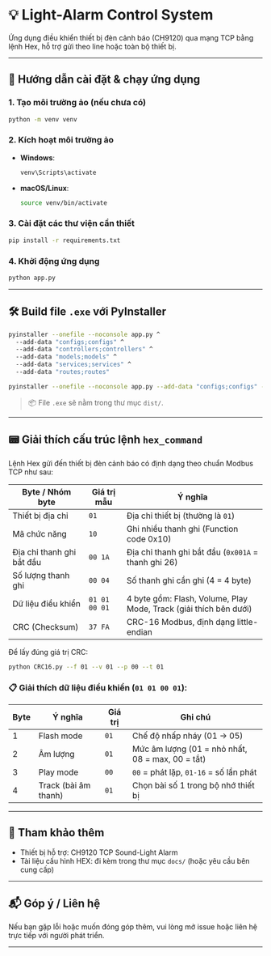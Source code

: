 
# 💡 Light-Alarm Control System

Ứng dụng điều khiển thiết bị đèn cảnh báo (CH9120) qua mạng TCP bằng lệnh Hex, hỗ trợ gửi theo line hoặc toàn bộ thiết bị.

---

## 🚀 Hướng dẫn cài đặt & chạy ứng dụng

### 1. Tạo môi trường ảo (nếu chưa có)
```bash
python -m venv venv
```

### 2. Kích hoạt môi trường ảo
- **Windows**:
  ```bash
  venv\Scripts\activate
  ```
- **macOS/Linux**:
  ```bash
  source venv/bin/activate
  ```

### 3. Cài đặt các thư viện cần thiết
```bash
pip install -r requirements.txt
```

### 4. Khởi động ứng dụng
```bash
python app.py
```

---

## 🛠️ Build file `.exe` với PyInstaller

```bash
pyinstaller --onefile --noconsole app.py ^
  --add-data "configs;configs" ^
  --add-data "controllers;controllers" ^
  --add-data "models;models" ^
  --add-data "services;services" ^
  --add-data "routes;routes"
```

```bash
pyinstaller --onefile --noconsole app.py --add-data "configs;configs" --add-data "controllers;controllers" --add-data "models;models" --add-data "services;services" --add-data "routes;routes"
```

> 📦 File `.exe` sẽ nằm trong thư mục `dist/`.

---

## 📟 Giải thích cấu trúc lệnh `hex_command`

Lệnh Hex gửi đến thiết bị đèn cảnh báo có định dạng theo chuẩn Modbus TCP như sau:

| Byte / Nhóm byte         | Giá trị mẫu              | Ý nghĩa                                                                 |
|--------------------------|--------------------------|------------------------------------------------------------------------|
| Thiết bị địa chỉ         | `01`                     | Địa chỉ thiết bị (thường là `01`)                                     |
| Mã chức năng             | `10`                     | Ghi nhiều thanh ghi (Function code 0x10)                              |
| Địa chỉ thanh ghi bắt đầu| `00 1A`                  | Địa chỉ thanh ghi bắt đầu (`0x001A` = thanh ghi 26)                   |
| Số lượng thanh ghi       | `00 04`                  | Số thanh ghi cần ghi (4 = 4 byte)                                     |
| Dữ liệu điều khiển       | `01 01 00 01`            | 4 byte gồm: Flash, Volume, Play Mode, Track (giải thích bên dưới)     |
| CRC (Checksum)           | `37 FA`                  | CRC-16 Modbus, định dạng little-endian                                |

Để lấy đúng giá trị CRC:
```bash
python CRC16.py --f 01 --v 01 --p 00 --t 01
```

### 📋 Giải thích dữ liệu điều khiển (`01 01 00 01`):

| Byte | Ý nghĩa             | Giá trị  | Ghi chú                                            |
|------|---------------------|----------|----------------------------------------------------|
| 1    | Flash mode          | `01`     | Chế độ nhấp nháy (01 -> 05)                  |
| 2    | Âm lượng            | `01`     | Mức âm lượng (01 = nhỏ nhất, 08 = max, 00 = tắt)   |
| 3    | Play mode           | `00`     | `00` = phát lặp, `01-16` = số lần phát             |
| 4    | Track (bài âm thanh)| `01`     | Chọn bài số 1 trong bộ nhớ thiết bị                |

---

## 📄 Tham khảo thêm

- Thiết bị hỗ trợ: CH9120 TCP Sound-Light Alarm
- Tài liệu cấu hình HEX: đi kèm trong thư mục `docs/` (hoặc yêu cầu bên cung cấp)

---

## 📬 Góp ý / Liên hệ

Nếu bạn gặp lỗi hoặc muốn đóng góp thêm, vui lòng mở issue hoặc liên hệ trực tiếp với người phát triển.

---
